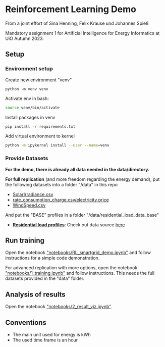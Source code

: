 # Reinforcement Learning Demo

From a joint effort of Sina Henning, Felix Krause und Johannes Spieß 

Mandatory assignment 1 for Artificial Intelligence for Energy Informatics at UiO Autumn 2023.


## Setup
### Environment setup

Create new environment "venv"
```shell
python -m venv venv
```

Activate env in bash:
```bash
source venv/bin/activate
```

Install packages in venv
```bash
pip install -r requirements.txt
```

Add virtual environment to kernel
```bash
python -m ipykernel install --user --name=venv
```

### Provide Datasets
**For the demo, there is already all data needed in the data/directory.** 

**For full replication** (and more freedom regarding the energy demand), put the following datasets into a folder "/data" in this repo
* [SolarIrradiance.csv](https://drive.google.com/file/d/1SUjtybPtUzwSEDQoqXbMNijEeDi8QF8m/view)
* [rate_consumption_charge.csv/electricity price](https://drive.google.com/file/d/1uxM9TC401TBwjcdxe3i7TAxSo9tPNWi1/view)
* [WindSpeed.csv](https://drive.google.com/file/d/1X87VRm88-Tp2cs9zjmOB0R6wTxJl8QBf/view)

And put the "BASE" profiles in a folder "/data/residential_load_data_base"
* **[Residential load profiles](https://data.openei.org/files/153/RESIDENTIAL_LOAD_DATA_E_PLUS_OUTPUT.zip)**: Check out data source [here](https://data.openei.org/submissions/153)


## Run training
Open the notebook ["notebooks/RL_smartgrid_demo.ipynb"](notebooks/RL_smartgrid_demo.ipynb) and follow instructions for 
a simple code demonstration.

For advanced replication with more options, open the notebook ["notebooks/1_training.ipynb"](notebooks/1_training.ipynb) 
and follow instructions. This needs the full datasets provided in the "data" folder.


## Analysis of results
Open the notebook ["notebooks/2_result_viz.ipynb"](notebooks/2_result_viz.ipynb).


## Conventions
* The main unit used for energy is kWh
* The used time frame is an hour
